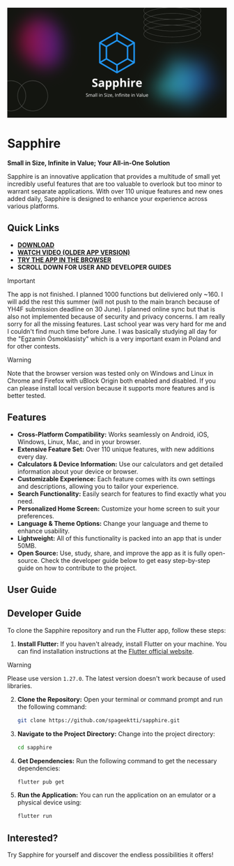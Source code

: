 ![](https://github.com/spageektti/sapphire/blob/main/assets/banner.png?raw=true)

# Sapphire

**Small in Size, Infinite in Value; Your All-in-One Solution**

Sapphire is an innovative application that provides a multitude of small yet incredibly useful features that are too valuable to overlook but too minor to warrant separate applications. With over 110 unique features and new ones added daily, Sapphire is designed to enhance your experience across various platforms.

## Quick Links
- **[DOWNLOAD](https://github.com/spageektti/sapphire/releases)**
- **[WATCH VIDEO (OLDER APP VERSION)](https://www.youtube.com/watch?v=CxzWOJS6zDo)**
- **[TRY THE APP IN THE BROWSER](https://sapphire.spageektti.cc)**
- **SCROLL DOWN FOR USER AND DEVELOPER GUIDES**

> [!IMPORTANT]  
> The app is not finished. I planned 1000 functions but deliviered only ~160. I will add the rest this summer (will not push to the main branch because of YH4F submission deadline on 30 June). I planned online sync but that is also not implemented because of security and privacy concerns. I am really sorry for all the missing features. Last school year was very hard for me and I couldn't find much time before June. I was basically studying all day for the "Egzamin Ósmoklasisty" which is a very important exam in Poland and for other contests.

> [!WARNING]  
> Note that the browser version was tested only on Windows and Linux in Chrome and Firefox with uBlock Origin both enabled and disabled. If you can please install local version because it supports more features and is better tested.

## Features
- **Cross-Platform Compatibility:** Works seamlessly on Android, iOS, Windows, Linux, Mac, and in your browser.
- **Extensive Feature Set:** Over 110 unique features, with new additions every day.
- **Calculators & Device Information:** Use our calculators and get detailed information about your device or browser.
- **Customizable Experience:** Each feature comes with its own settings and descriptions, allowing you to tailor your experience.
- **Search Functionality:** Easily search for features to find exactly what you need.
- **Personalized Home Screen:** Customize your home screen to suit your preferences.
- **Language & Theme Options:** Change your language and theme to enhance usability.
- **Lightweight:** All of this functionality is packed into an app that is under 50MB.
- **Open Source:** Use, study, share, and improve the app as it is fully open-source. Check the developer guide below to get easy step-by-step guide on how to contribute to the project.

## User Guide

## Developer Guide

To clone the Sapphire repository and run the Flutter app, follow these steps:

1. **Install Flutter:** If you haven't already, install Flutter on your machine. You can find installation instructions at the [Flutter official website](https://flutter.dev/docs/get-started/install).
> [!WARNING]  
> Please use version `1.27.0`. The latest version doesn't work because of used libraries.


2. **Clone the Repository:**
   Open your terminal or command prompt and run the following command:

   ```bash
   git clone https://github.com/spageektti/sapphire.git
   ```

3. **Navigate to the Project Directory:**
   Change into the project directory:

   ```bash
   cd sapphire
   ```

4. **Get Dependencies:**
   Run the following command to get the necessary dependencies:

   ```bash
   flutter pub get
   ```

5. **Run the Application:**
   You can run the application on an emulator or a physical device using:

   ```bash
   flutter run
   ```

## Interested?
Try Sapphire for yourself and discover the endless possibilities it offers!
